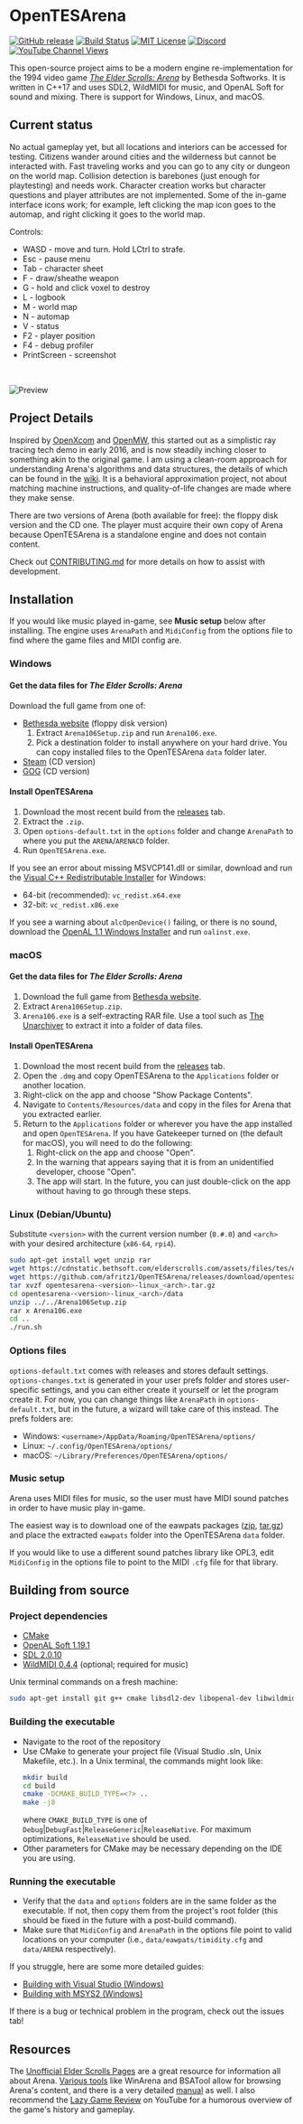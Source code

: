 # OpenTESArena

[![GitHub release](https://img.shields.io/github/release/afritz1/OpenTESArena/all.svg)](https://github.com/afritz1/OpenTESArena/releases/latest)
[![Build Status](https://github.com/afritz1/OpenTESArena/actions/workflows/cmake.yml/badge.svg?branch=main)](https://github.com/afritz1/OpenTESArena/actions)
[![MIT License](https://img.shields.io/badge/license-MIT-green)](LICENSE.txt) 
[![Discord](https://img.shields.io/discord/395739926831824908.svg?label=&logo=discord&logoColor=ffffff&color=7389D8&labelColor=6A7EC2)](https://discord.gg/DgHe2jG)
[![YouTube Channel Views](https://img.shields.io/youtube/channel/views/UCJpmkgtHRIxR7aOpi909GKw)](https://www.youtube.com/channel/UCJpmkgtHRIxR7aOpi909GKw)

This open-source project aims to be a modern engine re-implementation for the 1994 video game [*The Elder Scrolls: Arena*](https://en.wikipedia.org/wiki/The_Elder_Scrolls:_Arena) by Bethesda Softworks. It is written in C++17 and uses SDL2, WildMIDI for music, and OpenAL Soft for sound and mixing. There is support for Windows, Linux, and macOS.

## Current status

No actual gameplay yet, but all locations and interiors can be accessed for testing. Citizens wander around cities and the wilderness but cannot be interacted with. Fast traveling works and you can go to any city or dungeon on the world map. Collision detection is barebones (just enough for playtesting) and needs work. Character creation works but character questions and player attributes are not implemented. Some of the in-game interface icons work; for example, left clicking the map icon goes to the automap, and right clicking it goes to the world map.

Controls:
- WASD - move and turn. Hold LCtrl to strafe.
- Esc - pause menu
- Tab - character sheet
- F - draw/sheathe weapon
- G - hold and click voxel to destroy
- L - logbook
- M - world map
- N - automap
- V - status
- F2 - player position
- F4 - debug profiler
- PrintScreen - screenshot

<br/>

![Preview](Preview.PNG)
<br/>

## Project Details

Inspired by [OpenXcom](https://openxcom.org/) and [OpenMW](https://openmw.org/en/), this started out as a simplistic ray tracing tech demo in early 2016, and is now steadily inching closer to something akin to the original game. I am using a clean-room approach for understanding Arena's algorithms and data structures, the details of which can be found in the [wiki](https://github.com/afritz1/OpenTESArena/wiki). It is a behavioral approximation project, not about matching machine instructions, and quality-of-life changes are made where they make sense.

There are two versions of Arena (both available for free): the floppy disk version and the CD one. The player must acquire their own copy of Arena because OpenTESArena is a standalone engine and does not contain content.

Check out [CONTRIBUTING.md](CONTRIBUTING.md) for more details on how to assist with development.

## Installation

If you would like music played in-game, see **Music setup** below after installing. The engine uses `ArenaPath` and `MidiConfig` from the options file to find where the game files and MIDI config are.

### Windows
#### Get the data files for *The Elder Scrolls: Arena*
Download the full game from one of:
- [Bethesda website](https://cdnstatic.bethsoft.com/elderscrolls.com/assets/files/tes/extras/Arena106Setup.zip) (floppy disk version)
  1. Extract `Arena106Setup.zip` and run `Arena106.exe`.
  1. Pick a destination folder to install anywhere on your hard drive. You can copy installed files to the OpenTESArena `data` folder later.
- [Steam](https://store.steampowered.com/app/1812290/The_Elder_Scrolls_Arena/) (CD version)
- [GOG](https://www.gog.com/game/the_elder_scrolls_arena) (CD version)

#### Install OpenTESArena
1. Download the most recent build from the [releases](https://github.com/afritz1/OpenTESArena/releases) tab.
1. Extract the `.zip`.
1. Open `options-default.txt` in the `options` folder and change `ArenaPath` to where you put the `ARENA`/`ARENACD` folder.
1. Run `OpenTESArena.exe`.

If you see an error about missing MSVCP141.dll or similar, download and run the [Visual C++ Redistributable Installer](https://support.microsoft.com/en-us/help/2977003/the-latest-supported-visual-c-downloads) for Windows:
- 64-bit (recommended): `vc_redist.x64.exe`
- 32-bit: `vc_redist.x86.exe`

If you see a warning about `alcOpenDevice()` failing, or there is no sound, download the [OpenAL 1.1 Windows Installer](https://www.openal.org/downloads/) and run `oalinst.exe`.

### macOS
#### Get the data files for *The Elder Scrolls: Arena*
1. Download the full game from [Bethesda website](https://cdnstatic.bethsoft.com/elderscrolls.com/assets/files/tes/extras/Arena106Setup.zip).
1. Extract `Arena106Setup.zip`.
1. `Arena106.exe` is a self-extracting RAR file. Use a tool such as [The Unarchiver](https://theunarchiver.com) to extract it into a folder of data files.

#### Install OpenTESArena
1. Download the most recent build from the [releases](https://github.com/afritz1/OpenTESArena/releases) tab.
1. Open the `.dmg` and copy OpenTESArena to the `Applications` folder or another location.
1. Right-click on the app and choose "Show Package Contents".
1. Navigate to `Contents/Resources/data` and copy in the files for Arena that you extracted earlier.
1. Return to the `Applications` folder or wherever you have the app installed and open `OpenTESArena`. If you have Gatekeeper turned on (the default for macOS), you will need to do the following:
   1. Right-click on the app and choose "Open".
   1. In the warning that appears saying that it is from an unidentified developer, choose "Open".
   1. The app will start. In the future, you can just double-click on the app without having to go through these steps.

### Linux (Debian/Ubuntu)
Substitute `<version>` with the current version number (`0.#.0`) and `<arch>` with your desired architecture (`x86-64`, `rpi4`).
```bash
sudo apt-get install wget unzip rar
wget https://cdnstatic.bethsoft.com/elderscrolls.com/assets/files/tes/extras/Arena106Setup.zip
wget https://github.com/afritz1/OpenTESArena/releases/download/opentesarena-<version>/opentesarena-<version>-linux_<arch>.tar.gz
tar xvzf opentesarena-<version>-linux_<arch>.tar.gz
cd opentesarena-<version>-linux_<arch>/data
unzip ../../Arena106Setup.zip
rar x Arena106.exe
cd ..
./run.sh
```

### Options files
`options-default.txt` comes with releases and stores default settings. `options-changes.txt` is generated in your user prefs folder and stores user-specific settings, and you can either create it yourself or let the program create it. For now, you can change things like `ArenaPath` in `options-default.txt`, but in the future, a wizard will take care of this instead. The prefs folders are:
- Windows: `<username>/AppData/Roaming/OpenTESArena/options/`
- Linux: `~/.config/OpenTESArena/options/`
- macOS: `~/Library/Preferences/OpenTESArena/options/`

### Music setup
Arena uses MIDI files for music, so the user must have MIDI sound patches in order to have music play in-game.

The easiest way is to download one of the eawpats packages ([zip](https://github.com/afritz1/OpenTESArena/releases/download/opentesarena-0.1.0/eawpats.zip), [tar.gz](https://github.com/afritz1/OpenTESArena/releases/download/opentesarena-0.1.0/eawpats.tar.gz)) and place the extracted `eawpats` folder into the OpenTESArena `data` folder.

If you would like to use a different sound patches library like OPL3, edit `MidiConfig` in the options file to point to the MIDI `.cfg` file for that library.

## Building from source

### Project dependencies
- [CMake](https://cmake.org/download/)
- [OpenAL Soft 1.19.1](https://openal-soft.org/#download)
- [SDL 2.0.10](https://github.com/libsdl-org/SDL/releases)
- [WildMIDI 0.4.4](https://github.com/Mindwerks/wildmidi/releases) (optional; required for music)

Unix terminal commands on a fresh machine:
```bash
sudo apt-get install git g++ cmake libsdl2-dev libopenal-dev libwildmidi-dev
```

### Building the executable
- Navigate to the root of the repository
- Use CMake to generate your project file (Visual Studio .sln, Unix Makefile, etc.). In a Unix terminal, the commands might look like:
    ```bash
    mkdir build
    cd build
    cmake -DCMAKE_BUILD_TYPE=<?> ..
    make -j8
    ```
    where `CMAKE_BUILD_TYPE` is one of `Debug`|`DebugFast`|`ReleaseGeneric`|`ReleaseNative`. For maximum optimizations, `ReleaseNative` should be used.
- Other parameters for CMake may be necessary depending on the IDE you are using.

### Running the executable
- Verify that the `data` and `options` folders are in the same folder as the executable. If not, then copy them from the project's root folder (this should be fixed in the future with a post-build command).
- Make sure that `MidiConfig` and `ArenaPath` in the options file point to valid locations on your computer (i.e., `data/eawpats/timidity.cfg` and `data/ARENA` respectively).

If you struggle, here are some more detailed guides:
- [Building with Visual Studio (Windows)](docs/setup_windows.md)  
- [Building with MSYS2 (Windows)](docs/setup_windows_msys2.md)

If there is a bug or technical problem in the program, check out the issues tab!

## Resources

The [Unofficial Elder Scrolls Pages](https://en.uesp.net/wiki/Arena:Arena) are a great resource for information all about Arena. [Various tools](https://en.uesp.net/wiki/Arena:Files#Misc_Utilities) like WinArena and BSATool allow for browsing Arena's content, and there is a very detailed [manual](https://en.uesp.net/wiki/Arena:Files#Official_Patches_and_Utilities) as well. I also recommend the [Lazy Game Review](https://www.youtube.com/watch?v=5MW5SxKMrtE) on YouTube for a humorous overview of the game's history and gameplay.
